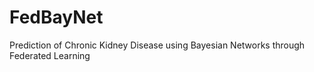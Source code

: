 # FedBayNet
Prediction of Chronic Kidney Disease using Bayesian Networks through Federated Learning
